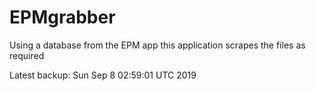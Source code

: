 # EPMgrabber
Using a database from the EPM app this application scrapes the files as required


Latest backup: Sun Sep 8 02:59:01 UTC 2019
